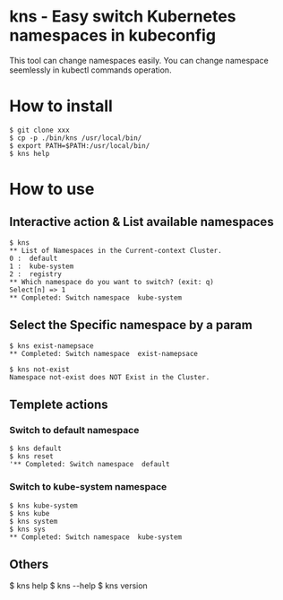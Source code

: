 # kns - Easy switch Kubernetes namespaces in kubeconfig
This tool can change namespaces easily.
You can change namespace seemlessly in kubectl commands operation.

# How to install
```
$ git clone xxx
$ cp -p ./bin/kns /usr/local/bin/
$ export PATH=$PATH:/usr/local/bin/
$ kns help
```
# How to use
## Interactive action & List available namespaces

```
$ kns
** List of Namespaces in the Current-context Cluster.
0 :  default
1 :  kube-system
2 :  registry
** Which namespace do you want to switch? (exit: q)
Select[n] => 1
** Completed: Switch namespace  kube-system
```

## Select the Specific namespace by a param
```
$ kns exist-namepsace
** Completed: Switch namespace  exist-namepsace

$ kns not-exist
Namespace not-exist does NOT Exist in the Cluster.
```

## Templete actions
### Switch to default namespace
```
$ kns default
$ kns reset
'** Completed: Switch namespace  default
```

### Switch to kube-system namespace
```
$ kns kube-system
$ kns kube
$ kns system
$ kns sys
** Completed: Switch namespace  kube-system
```

## Others
$ kns help
$ kns --help
$ kns version
